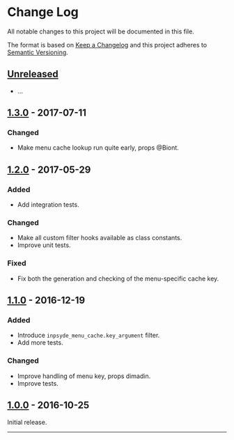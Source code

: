# Change Log

All notable changes to this project will be documented in this file.

The format is based on [Keep a Changelog](http://keepachangelog.com/) and this project adheres to [Semantic Versioning](http://semver.org/).

## [Unreleased]

* ...

## [1.3.0] - 2017-07-11

### Changed

* Make menu cache lookup run quite early, props @Biont.

## [1.2.0] - 2017-05-29

### Added

* Add integration tests.

### Changed

* Make all custom filter hooks available as class constants.
* Improve unit tests.

### Fixed

* Fix both the generation and checking of the menu-specific cache key.

## [1.1.0] - 2016-12-19

### Added

* Introduce `inpsyde_menu_cache.key_argument` filter.
* Add more tests.

### Changed

* Improve handling of menu key, props dimadin.
* Improve tests.

## [1.0.0] - 2016-10-25

Initial release.

----

[Unreleased]: https://github.com/inpsyde/menu-cache/compare/v1.3.0...HEAD
[1.3.0]: https://github.com/inpsyde/menu-cache/compare/v1.2.0...v1.3.0
[1.2.0]: https://github.com/inpsyde/menu-cache/compare/v1.1.0...v1.2.0
[1.1.0]: https://github.com/inpsyde/menu-cache/compare/v1.0.0...v1.1.0
[1.0.0]: https://github.com/inpsyde/menu-cache/compare/v1.0.0-alpha...v1.0.0

